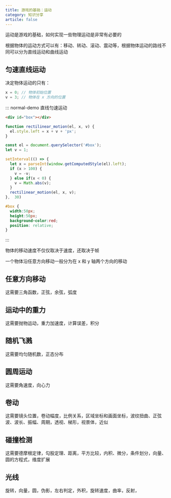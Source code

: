 ```yaml
---
title: 游戏的基础：运动
category: 知识分享
article: false
---
```


运动是游戏的基础，如何实现一些物理运动是非常有必要的

根据物体的运动方式可以有：移动、转动、滚动、震动等，根据物体运动的路线不同可以分为直线运动和曲线运动

## 匀速直线运动

决定物体运动的只有：

```js
x = 0; // 物体初始位置
v = 3; // 物体在 x 方向的位置
```

::: normal-demo 直线匀速运动

```html
<div id="box"></div>
```

```js
function rectilinear_motion(el, x, v) {
  el.style.left = x + v + 'px';
}

const el = document.querySelector('#box');
let v = 1;

setInterval(() => {
  let x = parseInt(window.getComputedStyle(el).left);
  if (x > 100) {
    v = -v;
  } else if(x < 0) {
    v = Math.abs(v);
  }
  rectilinear_motion(el, x, v);
},  30)
```

```css
#box {
  width:50px;
  height:50px;
  background-color:red;
  position: relative;
}
```

:::

物体的移动速度不仅仅取决于速度，还取决于帧

一个物体沿任意方向移动一般分为在 x 和 y 轴两个方向的移动

## 任意方向移动

这需要三角函数，正弦，余弦，弧度

## 运动中的重力

这需要抛物运动，重力加速度，计算误差，积分

## 随机飞溅

这需要均匀随机数，正态分布

## 圆周运动

这需要角速度，向心力

## 卷动

这需要镜头位置，卷动幅度，比例关系，区域坐标和画面坐标，波纹扭曲、正弦波、波长、振幅、周期，透视、梯形，视景体，近似

## 碰撞检测

这需要德摩根定律，勾股定理、距离，平方比较，内积、微分，条件划分，向量、圆的方程式，维度扩展

## 光线

旋转，向量，圆，伪影，左右判定，外积，旋转速度，曲率，反射，
